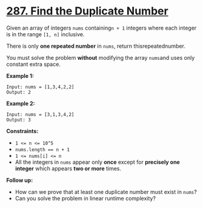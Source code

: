 # [287. Find the Duplicate Number](https://leetcode.com/problems/find-the-duplicate-number/description/)

Given an array of integers `nums` containing`n + 1` integers where each integer is in the range `[1, n]` inclusive.

There is only **one repeated number**  in `nums`, return thisrepeatednumber.

You must solve the problem **without**  modifying the array `nums`and uses only constant extra space.

**Example 1:** 

```
Input: nums = [1,3,4,2,2]
Output: 2
```

**Example 2:** 

```
Input: nums = [3,1,3,4,2]
Output: 3
```

**Constraints:** 

- `1 <= n <= 10^5`
- `nums.length == n + 1`
- `1 <= nums[i] <= n`
- All the integers in `nums` appear only **once**  except for **precisely one integer**  which appears **two or more**  times.

<b>Follow up:</b>

- How can we prove that at least one duplicate number must exist in `nums`?
- Can you solve the problem in linear runtime complexity?